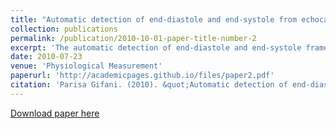 ```yaml
---
title: "Automatic detection of end-diastole and end-systole from echocardiography images using manifold learning"
collection: publications
permalink: /publication/2010-10-01-paper-title-number-2
excerpt: 'The automatic detection of end-diastole and end-systole frames of echocardiography images is the first step for calculation of the ejection fraction, stroke volume and some other features related to heart motion abnormalities. In this paper, the manifold learning algorithm is applied on 2D echocardiography images to find out the relationship between the frames of one cycle of heart motion. By this approach the nonlinear embedded information in sequential images is represented in a two-dimensional manifold by the LLE algorithm and each image is depicted by a point on reconstructed manifold. There are three dense regions on the manifold which correspond to the three phases of cardiac cycle ('isovolumetric contraction', 'isovolumetric relaxation', 'reduced filling'), wherein there is no prominent change in ventricular volume. By the fact that the end-systolic and end-diastolic frames are in isovolumic phases of the cardiac cycle, the dense regions can be used to find these frames. By calculating the distance between consecutive points in the manifold, the isovolumic frames are mapped on the three minimums of the distance diagrams which were used to select the corresponding images. The minimum correlation between these images leads to detection of end-systole and end-diastole frames. The results on six healthy volunteers have been validated by an experienced echo cardiologist and depict the usefulness of the presented method.'
date: 2010-07-23
venue: 'Physiological Measurement'
paperurl: 'http://academicpages.github.io/files/paper2.pdf'
citation: 'Parisa Gifani. (2010). &quot;Automatic detection of end-diastole and end-systole from echocardiography images using manifold learning .&quot; <i>Physiological Measurement</i>. 31(9).'
---
```



[Download paper here](http://academicpages.github.io/files/paper2.pdf)

